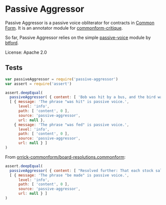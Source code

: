 # Passive Aggressor

Passive Aggressor is a passive voice obliterator for contracts in [Common Form](https://github.com/commonform). It is an annotator module for [commonform-critique](https://github.com/commonform/commonform-critique).

So far, Passive Aggressor relies on the simple [passive-voice](https://github.com/btford/passive-voice) module by [btford](https://github.com/btford).

License: Apache 2.0

## Tests

```javascript
var passiveAggressor = require('passive-aggressor')
var assert = require('assert')

assert.deepEqual(
  passiveAggressor( { content: [ 'Bob was hit by a bus, and the bird was fed a worm by its mother.' ] } ),
  [ { message: 'The phrase "was hit" is passive voice.',
      level: 'info',
      path: [ 'content', 0 ],
      source: 'passive-aggressor',
      url: null },
    { message: 'The phrase "was fed" is passive voice.',
      level: 'info',
      path: [ 'content', 0 ],
      source: 'passive-aggressor',
      url: null } ]
)
```

From [orrick-commonform/board-resolutions.commonform](https://github.com/commonform/commonform-orrick/blob/master/board-resolutions.commonform):

```javascript
assert.deepEqual(
  passiveAggressor( { content: [ "Resolved further: That each stock sale authorized in the above resolution shall be made pursuant to a stock purchase agreement in substantially the form attached hereto as {Form(s) Of Stock Purchase Agreement}." ] } ),
  [ { message: 'The phrase "be made" is passive voice.',
      level: 'info',
      path: [ 'content', 0 ],
      source: 'passive-aggressor',
      url: null } ]
)
```
